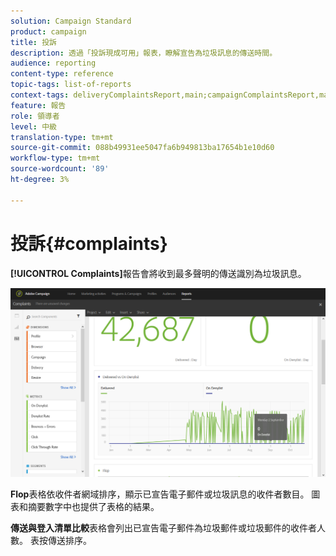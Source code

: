 ```yaml
---
solution: Campaign Standard
product: campaign
title: 投訴
description: 透過「投訴現成可用」報表，瞭解宣告為垃圾訊息的傳送時間。
audience: reporting
content-type: reference
topic-tags: list-of-reports
context-tags: deliveryComplaintsReport,main;campaignComplaintsReport,main;programComplaintsReport,main
feature: 報告
role: 領導者
level: 中級
translation-type: tm+mt
source-git-commit: 088b49931ee5047fa6b949813ba17654b1e10d60
workflow-type: tm+mt
source-wordcount: '89'
ht-degree: 3%

---
```



# 投訴{#complaints}

**[!UICONTROL Complaints]**&#x200B;報告會將收到最多聲明的傳送識別為垃圾訊息。

![](assets/delivery_reports_complaints.png)

**Flop**&#x200B;表格依收件者網域排序，顯示已宣告電子郵件或垃圾訊息的收件者數目。 圖表和摘要數字中也提供了表格的結果。

**傳送與登入清單比較**&#x200B;表格會列出已宣告電子郵件為垃圾郵件或垃圾郵件的收件者人數。 表按傳送排序。
